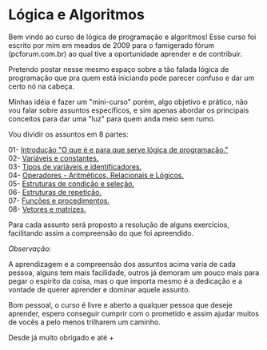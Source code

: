 # Lógica e Algoritmos
Bem vindo ao curso de lógica de programação e algoritmos! Esse curso foi escrito por mim em meados de 2009 para o famigerado fórum (pcforum.com.br) ao qual tive a oportunidade aprender e de contribuir.

Pretendo postar nesse mesmo espaço sobre a tão falada lógica de programação que pra quem está iniciando pode parecer confuso e dar um certo nó na cabeça.

Minhas idéia é fazer um "mini-curso" porém, algo objetivo e prático, não vou falar sobre assuntos específicos, e sim apenas abordar os principais conceitos para dar uma "luz" para quem anda meio sem rumo.

Vou dividir os assuntos em 8 partes:

01- [Introdução "O que é e para que serve lógica de programação."](https://github.com/jefersonrodrigostefani/logica-e-algoritmos/blob/main/01.md)  
02- [Variáveis e constantes.](https://github.com/jefersonrodrigostefani/logica-e-algoritmos/blob/main/02.md)  
03- [Tipos de variáveis e identificadores.](https://github.com/jefersonrodrigostefani/logica-e-algoritmos/blob/main/03.md)  
04- [Operadores - Aritméticos, Relacionais e Lógicos.](https://github.com/jefersonrodrigostefani/logica-e-algoritmos/blob/main/04.md)  
05- [Estruturas de condição e seleção.](https://github.com/jefersonrodrigostefani/logica-e-algoritmos/blob/main/05.md)  
06- [Estruturas de repetição.](https://github.com/jefersonrodrigostefani/logica-e-algoritmos/blob/main/06.md)  
07- [Funções e procedimentos.](https://github.com/jefersonrodrigostefani/logica-e-algoritmos/blob/main/07.md)  
08- [Vetores e matrizes.](https://github.com/jefersonrodrigostefani/logica-e-algoritmos/blob/main/08.md)

Para cada assunto será proposto a resolução de alguns exercícios, facilitando assim a compreensão do que foi apreendido.

*Observação:*

A aprendizagem e a compreensão dos assuntos acima varia de cada pessoa, alguns tem mais facilidade, outros já demoram um pouco mais para pegar o espirito da coisa, mas o que importa mesmo é a dedicação e a vontade de querer aprender e dominar aquele assunto.

Bom pessoal, o curso é livre e aberto a qualquer pessoa que deseje aprender, espero conseguir cumprir com o prometido e assim ajudar muitos de vocês a pelo menos trilharem um caminho.

Desde já muito obrigado e até +